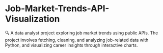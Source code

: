 # Job-Market-Trends-API-Visualization
🔍 A data analyst project exploring job market trends using public APIs. The project involves fetching, cleaning, and analyzing job-related data with Python, and visualizing career insights through interactive charts.
